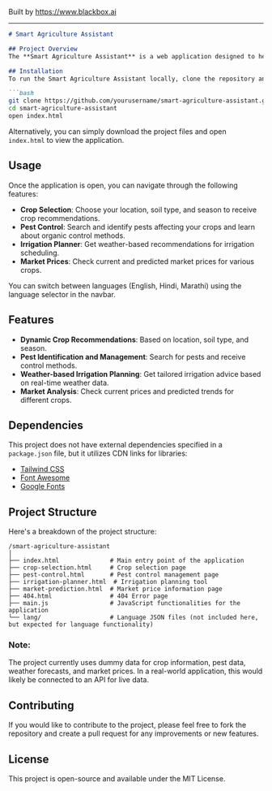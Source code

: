
Built by https://www.blackbox.ai

---

```markdown
# Smart Agriculture Assistant

## Project Overview
The **Smart Agriculture Assistant** is a web application designed to help farmers make informed decisions regarding crop selection, pest control, irrigation planning, and market pricing. It provides various tools and resources tailored to the agricultural needs of users in India, aiming to enhance farming efficiency and productivity.

## Installation
To run the Smart Agriculture Assistant locally, clone the repository and open the `index.html` file in a web browser.

```bash
git clone https://github.com/yourusername/smart-agriculture-assistant.git
cd smart-agriculture-assistant
open index.html
```

Alternatively, you can simply download the project files and open `index.html` to view the application.

## Usage
Once the application is open, you can navigate through the following features:
- **Crop Selection**: Choose your location, soil type, and season to receive crop recommendations.
- **Pest Control**: Search and identify pests affecting your crops and learn about organic control methods.
- **Irrigation Planner**: Get weather-based recommendations for irrigation scheduling.
- **Market Prices**: Check current and predicted market prices for various crops.

You can switch between languages (English, Hindi, Marathi) using the language selector in the navbar. 

## Features
- **Dynamic Crop Recommendations**: Based on location, soil type, and season.
- **Pest Identification and Management**: Search for pests and receive control methods.
- **Weather-based Irrigation Planning**: Get tailored irrigation advice based on real-time weather data.
- **Market Analysis**: Check current prices and predicted trends for different crops.

## Dependencies
This project does not have external dependencies specified in a `package.json` file, but it utilizes CDN links for libraries:
- [Tailwind CSS](https://tailwindcss.com/)
- [Font Awesome](https://fontawesome.com/)
- [Google Fonts](https://fonts.google.com/)

## Project Structure
Here's a breakdown of the project structure:

```
/smart-agriculture-assistant
│
├── index.html              # Main entry point of the application
├── crop-selection.html     # Crop selection page
├── pest-control.html       # Pest control management page
├── irrigation-planner.html  # Irrigation planning tool
├── market-prediction.html  # Market price information page
├── 404.html                # 404 Error page
├── main.js                 # JavaScript functionalities for the application
└── lang/                   # Language JSON files (not included here, but expected for language functionality)
```

### Note:
The project currently uses dummy data for crop information, pest data, weather forecasts, and market prices. In a real-world application, this would likely be connected to an API for live data.

## Contributing
If you would like to contribute to the project, please feel free to fork the repository and create a pull request for any improvements or new features.

## License
This project is open-source and available under the MIT License.
```